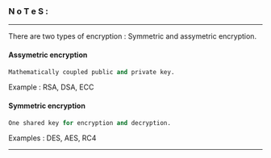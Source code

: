 ### N o T e S : 

---

There are two types of encryption : Symmetric and assymetric encryption.

#### Assymetric encryption 

```py
Mathematically coupled public and private key.
```

Example : RSA, DSA, ECC

#### Symmetric encryption

```py
One shared key for encryption and decryption.
```

Examples : DES, AES, RC4

---



